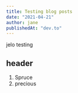 ```yaml
---
title: Testing blog posts
date: "2021-04-21"
author: jane
publishedAt: "dev.to"
---
```


jelo testing

## header

1. Spruce
2. precious